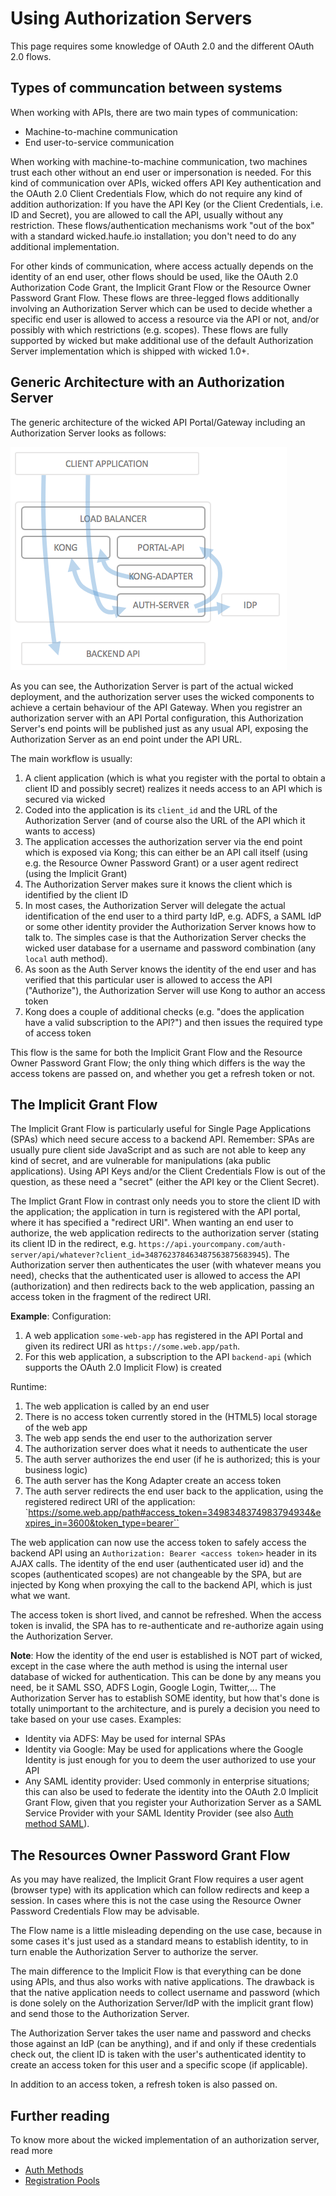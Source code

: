 # Using Authorization Servers

This page requires some knowledge of OAuth 2.0 and the different OAuth 2.0 flows.

## Types of communcation between systems

When working with APIs, there are two main types of communication:

* Machine-to-machine communication
* End user-to-service communication

When working with machine-to-machine communication, two machines trust each other without an end user or impersonation is needed. For this kind of communication over APIs, wicked offers API Key authentication and the OAuth 2.0 Client Credentials Flow, which do not require any kind of addition authorization: If you have the API Key (or the Client Credentials, i.e. ID and Secret), you are allowed to call the API, usually without any restriction. These flows/authentication mechanisms work "out of the box" with a standard wicked.haufe.io installation; you don't need to do any additional implementation.

For other kinds of communication, where access actually depends on the identity of an end user, other flows should be used, like the OAuth 2.0 Authorization Code Grant, the Implicit Grant Flow or the Resource Owner Password Grant Flow. These flows are three-legged flows additionally involving an Authorization Server which can be used to decide whether a specific end user is allowed to access a resource via the API or not, and/or possibly with which restrictions (e.g. scopes). These flows are fully supported by wicked but make additional use of the default Authorization Server implementation which is shipped with wicked 1.0+.

## Generic Architecture with an Authorization Server

The generic architecture of the wicked API Portal/Gateway including an Authorization Server looks as follows:

![Auth Server Architecture](images/auth-server-architecture.png)

As you can see, the Authorization Server is part of the actual wicked deployment, and the authorization server uses the wicked components to achieve a certain behaviour of the API Gateway. When you registrer an authorization server with an API Portal configuration, this Authorization Server's end points will be published just as any usual API, exposing the Authorization Server as an end point under the API URL.

The main workflow is usually:

1. A client application (which is what you register with the portal to obtain a client ID and possibly secret) realizes it needs access to an API which is secured via wicked
2. Coded into the application is its `client_id` and the URL of the Authorization Server (and of course also the URL of the API which it wants to access)
3. The application accesses the authorization server via the end point which is exposed via Kong; this can either be an API call itself (using e.g. the Resource Owner Password Grant) or a user agent redirect (using the Implicit Grant)
4. The Authorization Server makes sure it knows the client which is identified by the client ID
5. In most cases, the Authorization Server will delegate the actual identification of the end user to a third party IdP, e.g. ADFS, a SAML IdP or some other identity provider the Authorization Server knows how to talk to. The simples case is that the Authorization Server checks the wicked user database for a username and password combination (any `local` auth method).
6. As soon as the Auth Server knows the identity of the end user and has verified that this particular user is allowed to access the API ("Authorize"), the Authorization Server will use Kong to author an access token
7. Kong does a couple of additional checks (e.g. "does the application have a valid subscription to the API?") and then issues the required type of access token

This flow is the same for both the Implicit Grant Flow and the Resource Owner Password Grant Flow; the only thing which differs is the way the access tokens are passed on, and whether you get a refresh token or not.

## The Implicit Grant Flow

The Implicit Grant Flow is particularly useful for Single Page Applications (SPAs) which need secure access to a backend API. Remember: SPAs are usually pure client side JavaScript and as such are not able to keep any kind of secret, and are vulnerable for manipulations (aka public applications). Using API Keys and/or the Client Credentials Flow is out of the question, as these need a "secret" (either the API key or the Client Secret).

The Implict Grant Flow in contrast only needs you to store the client ID with the application; the application in turn is registered with the API portal, where it has specified a "redirect URI". When wanting an end user to authorize, the web application redirects to the authorization server (stating its client ID in the redirect, e.g. `https://api.yourcompany.com/auth-server/api/whatever?client_id=348762378463487563875683945`). The Authorization server then authenticates the user (with whatever means you need), checks that the authenticated user is allowed to access the API (authorization) and then redirects back to the web application, passing an access token in the fragment of the redirect URI.

**Example**: Configuration:

1. A web application `some-web-app` has registered in the API Portal and given its redirect URI as `https://some.web.app/path`.
2. For this web application, a subscription to the API `backend-api` (which supports the OAuth 2.0 Implicit Flow) is created
 
Runtime:

1. The web application is called by an end user
2. There is no access token currently stored in the (HTML5) local storage of the web app
3. The web app sends the end user to the authorization server
4. The authorization server does what it needs to authenticate the user
5. The auth server authorizes the end user (if he is authorized; this is your business logic)
6. The auth server has the Kong Adapter create an access token
7. The auth server redirects the end user back to the application, using the registered redirect URI of the application: `https://some.web.app/path#access_token=3498348374983794934&expires_in=3600&token_type=bearer``

The web application can now use the access token to safely access the backend API using an `Authorization: Bearer <access token>` header in its AJAX calls. The identity of the end user (authenticated user id) and the scopes (authenticated scopes) are not changeable by the SPA, but are injected by Kong when proxying the call to the backend API, which is just what we want.

The access token is short lived, and cannot be refreshed. When the access token is invalid, the SPA has to re-authenticate and re-authorize again using the Authorization Server.

**Note**: How the identity of the end user is established is NOT part of wicked, except in the case where the auth method is using the internal user database of wicked for authentication. This can be done by any means you need, be it SAML SSO, ADFS Login, Google Login, Twitter,... The Authorization Server has to establish SOME identity, but how that's done is totally unimportant to the architecture, and is purely a decision you need to take based on your use cases. Examples:

* Identity via ADFS: May be used for internal SPAs
* Identity via Google: May be used for applications where the Google Identity is just enough for you to deem the user authorized to use your API
* Any SAML identity provider: Used commonly in enterprise situations; this can also be used to federate the identity into the OAuth 2.0 Implicit Grant Flow, given that you register your Authorization Server as a SAML Service Provider with your SAML Identity Provider (see also [Auth method SAML](auth-saml.md)).

## The Resources Owner Password Grant Flow

As you may have realized, the Implicit Grant Flow requires a user agent (browser type) with its application which can follow redirects and keep a session. In cases where this is not the case using the Resource Owner Password Credentials Flow may be advisable.

The Flow name is a little misleading depending on the use case, because in some cases it's just used as a standard means to establish identity, to in turn enable the Authorization Server to authorize the server.

The main difference to the Implicit Flow is that everything can be done using APIs, and thus also works with native applications. The drawback is that the native application needs to collect username and password (which is done solely on the Authorization Server/IdP with the implicit grant flow) and send those to the Authorization Server.

The Authorization Server takes the user name and password and checks those against an IdP (can be anything), and if and only if these credentials check out, the client ID is taken with the user's authenticated identity to create an access token for this user and a specific scope (if applicable).

In addition to an access token, a refresh token is also passed on.

## Further reading

To know more about the wicked implementation of an authorization server, read more

* [Auth Methods](auth-methods.md)
* [Registration Pools](registration-pools.md)
